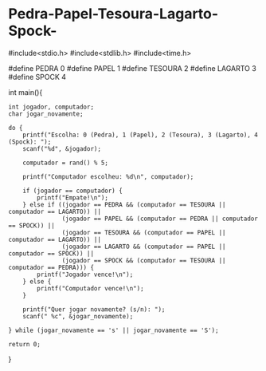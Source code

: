 # Pedra-Papel-Tesoura-Lagarto-Spock-

#include<stdio.h>
#include<stdlib.h>
#include<time.h>

#define PEDRA 0
#define PAPEL 1 
#define TESOURA 2
#define LAGARTO 3
#define SPOCK 4

int main(){
    
    int jogador, computador;
    char jogar_novamente;
    
    do {
        printf("Escolha: 0 (Pedra), 1 (Papel), 2 (Tesoura), 3 (Lagarto), 4 (Spock): ");
        scanf("%d", &jogador);
        
        computador = rand() % 5; 
        
        printf("Computador escolheu: %d\n", computador);
    
        if (jogador == computador) {
            printf("Empate!\n");
        } else if ((jogador == PEDRA && (computador == TESOURA || computador == LAGARTO)) ||
                   (jogador == PAPEL && (computador == PEDRA || computador == SPOCK)) ||
                   (jogador == TESOURA && (computador == PAPEL || computador == LAGARTO)) ||
                   (jogador == LAGARTO && (computador == PAPEL || computador == SPOCK)) ||
                   (jogador == SPOCK && (computador == TESOURA || computador == PEDRA))) {
            printf("Jogador vence!\n");
        } else {
            printf("Computador vence!\n");
        }
        
        printf("Quer jogar novamente? (s/n): ");
        scanf(" %c", &jogar_novamente);
        
    } while (jogar_novamente == 's' || jogar_novamente == 'S');
    
    return 0;
}
